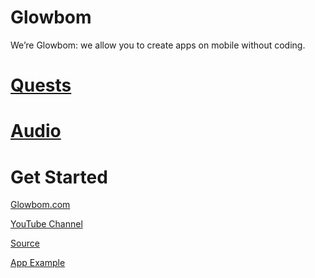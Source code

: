 # Glowbom

We’re Glowbom: we allow you to create apps on mobile without coding.

# [Quests](https://github.com/Glowbom/quests)

# [Audio](https://github.com/Glowbom/audio)

# Get Started

[Glowbom.com](https://glowbom.com/)

[YouTube Channel](https://www.youtube.com/channel/UCrYQEQPhAHmn7N8W58nNwOw)

[Source](https://github.com/Glowbom)

[App Example](https://globalsculptor.com/apps/countries.html)
